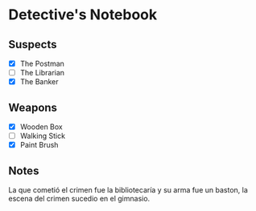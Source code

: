 # Detective's Notebook

## Suspects
- [X] The Postman
- [ ] The Librarian
- [X] The Banker

## Weapons
- [X] Wooden Box
- [ ] Walking Stick
- [X] Paint Brush

## Notes
La que cometió el crimen fue la bibliotecaría y su arma fue un baston, la escena del crimen sucedio en el gimnasio.

